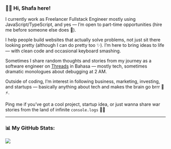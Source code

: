 ### 🙋‍♀️ Hi, <b>Shafa</b> here!

I currently work as Freelancer Fullstack Engineer mostly using JavaScript/TypeScript, and yes — I’m open to part-time opportunities (hire me before someone else does 👀).

I help people build websites that actually solve problems, not just sit there looking pretty (although I can do pretty too ✨). I’m here to bring ideas to life — with clean code and occasional keyboard smashing.

Sometimes I share random thoughts and stories from my journey as a software engineer on [Threads](https://www.threads.com/@shafanaura) in Bahasa — mostly tech, sometimes dramatic monologues about debugging at 2 AM.

Outside of coding, I’m interest in following business, marketing, investing, and startups — basically anything about tech and makes the brain go brrr 🧠⚡.

Ping me if you’ve got a cool project, startup idea, or just wanna share war stories from the land of infinite `console.logs` 🐛🔥

---

### 📊 My GitHub Stats:
![](https://github-readme-stats.vercel.app/api/top-langs/?username=shafanaura&theme=dark&hide_border=false&include_all_commits=true&count_private=true&layout=compact)
